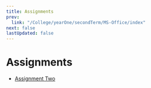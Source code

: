 ```yaml
---
title: Assignments
prev:
  link: "/College/yearOne/secondTerm/MS-Office/index"
next: false
lastUpdated: false
---
```


# Assignments

- [Assignment Two](AssignmentTwo.md)